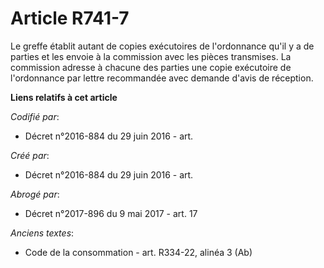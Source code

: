 # Article R741-7

Le greffe établit autant de copies exécutoires de l'ordonnance qu'il y a de parties et les envoie à la commission avec les
pièces transmises. La commission adresse à chacune des parties une copie exécutoire de l'ordonnance par lettre recommandée
avec demande d'avis de réception.

**Liens relatifs à cet article**

_Codifié par_:

  - Décret n°2016-884 du 29 juin 2016 - art.

_Créé par_:

  - Décret n°2016-884 du 29 juin 2016 - art.

_Abrogé par_:

  - Décret n°2017-896 du 9 mai 2017 - art. 17

_Anciens textes_:

  - Code de la consommation - art. R334-22, alinéa 3 (Ab)
